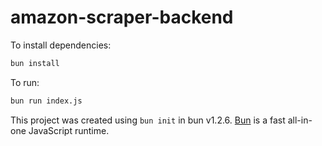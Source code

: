 # amazon-scraper-backend

To install dependencies:

```bash
bun install
```

To run:

```bash
bun run index.js
```

This project was created using `bun init` in bun v1.2.6. [Bun](https://bun.sh) is a fast all-in-one JavaScript runtime.
